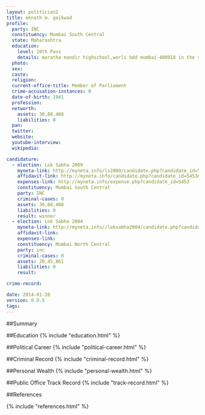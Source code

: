 ```yaml
---
layout: politician2
title: eknath m. gaikwad
profile: 
  party: INC
  constituency: Mumbai South Central
  state: Maharashtra
  education: 
    level: 10th Pass
    details: maratha mandir highschool,worli bdd mumbai-400018 in the year 1962
  photo: 
  sex: 
  caste: 
  religion: 
  current-office-title: Member of Parliament
  crime-accusation-instances: 0
  date-of-birth: 1941
  profession: 
  networth: 
    assets: 30,88,408
    liabilities: 0
  pan: 
  twitter: 
  website: 
  youtube-interview: 
  wikipedia: 

candidature: 
  - election: Lok Sabha 2009
    myneta-link: http://myneta.info/ls2009/candidate.php?candidate_id=5453
    affidavit-link: http://myneta.info/candidate.php?candidate_id=5453&scan=original
    expenses-link: http://myneta.info/expense.php?candidate_id=5453
    constituency: Mumbai South Central 
    party: INC
    criminal-cases: 0
    assets: 30,88,408
    liabilities: 0
    result: winner 
  - election: Lok Sabha 2004
    myneta-link: http://myneta.info//loksabha2004/candidate.php?candidate_id=2485
    affidavit-link: 
    expenses-link: 
    constituency: Mumbai North Central 
    party: inc
    criminal-cases: 0
    assets: 20,45,861
    liabilities: 0
    result:  

crime-record: 

date: 2014-01-28
version: 0.0.5
tags: 
---
```

##Summary


##Education
{% include "education.html" %}


##Political Career
{% include "political-career.html" %}


##Criminal Record
{% include "criminal-record.html" %}


##Personal Wealth
{% include "personal-wealth.html" %}


##Public Office Track Record
{% include "track-record.html" %}


##References


{% include "references.html" %}